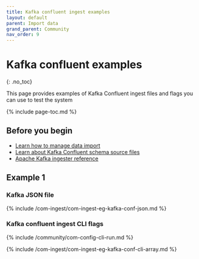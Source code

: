 ```yaml
---
title: Kafka confluent ingest examples
layout: default
parent: Import data
grand_parent: Community
nav_order: 9
---
```


# Kafka confluent examples
{: .no_toc}

This page provides examples of Kafka Confluent ingest files and flags you can use to test the system

{% include page-toc.md %}

## Before you begin

* [Learn how to manage data import](/docs/community/com-ingest/com-ingest-manage)
* [Learn about Kafka Confluent schema source files](/docs/community/com-ingest/com-ingest-source-kafka-confluent)
* [Apache Kafka ingester reference](/docs/community/com-ingest/com-ingest-ref-kafka)

## Example 1

### Kafka JSON file

{% include /com-ingest/com-ingest-eg-kafka-conf-json.md %}

### Kafka confluent ingest CLI flags

{% include /community/com-config-cli-run.md %}

{% include /com-ingest/com-ingest-eg-kafka-conf-cli-array.md %}
